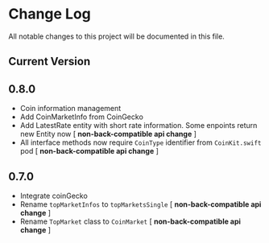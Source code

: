 # Change Log
All notable changes to this project will be documented in this file.

## Current Version

## 0.8.0

* Coin information management
* Add CoinMarketInfo from CoinGecko
* Add LatestRate entity with short rate information. Some enpoints return new Entity now [ **non-back-compatible api change** ]
* All interface methods now require `CoinType` identifier from `CoinKit.swift` pod [ **non-back-compatible api change** ]

## 0.7.0

* Integrate coinGecko
* Rename `topMarketInfos` to `topMarketsSingle` [ **non-back-compatible api change** ]
* Rename `TopMarket` class to `CoinMarket` [ **non-back-compatible api change** ]

